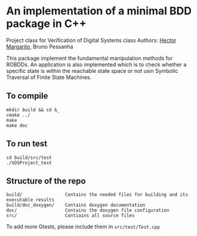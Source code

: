 # An implementation of a minimal BDD package in C++
Project class for Verification of Digital Systems class
Authors: [Hector Margarito](https://hector-margarito.github.io/), Bruno Pessanha

This package implement the fundamental manipulation methods for ROBDDs. An application
is also implemented which is to check whether a specific state is within the reachable
state space or not usin Symbolic Traversal of Finite State Machines.


## To compile 
```
mkdir build && cd &_
cmake ../
make
make doc
```

## To run test 
```
cd build/src/test
./VDSProject_test
```
## Structure of the repo
```
build/                Contains the needed files for building and its executable results
build/doc_doxygen/    Contains doxygen documentation
doc/                  Contains the doxygen file configuration
src/                  Contiains all source files
```
To add more Gtests, please include them in `src/test/Test.cpp`
